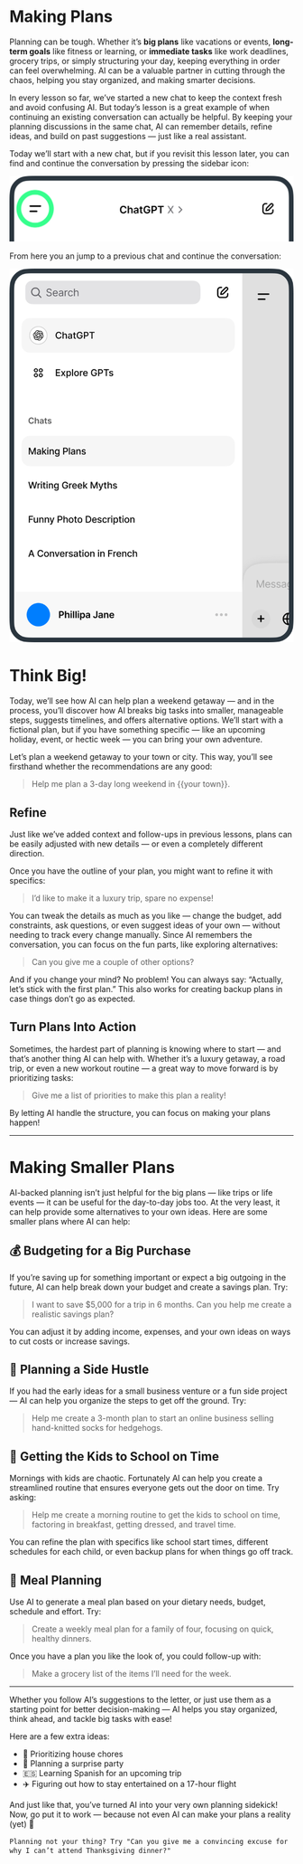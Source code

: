 # Making Plans
Planning can be tough. Whether it’s **big plans** like vacations or events, **long-term goals** like fitness or learning, or **immediate tasks** like work deadlines, grocery trips, or simply structuring your day, keeping everything in order can feel overwhelming. AI can be a valuable partner in cutting through the chaos, helping you stay organized, and making smarter decisions.

In every lesson so far, we’ve started a new chat to keep the context fresh and avoid confusing AI. But today’s lesson is a great example of when continuing an existing conversation can actually be helpful. By keeping your planning discussions in the same chat, AI can remember details, refine ideas, and build on past suggestions — just like a real assistant.

Today we’ll start with a new chat, but if you revisit this lesson later, you can find and continue the conversation by pressing the sidebar icon:

![Show all chats](./assets/images/side-drawer-location.png)

From here you an jump to a previous chat and continue the conversation:

![Browse previous chats](./assets/images/side-drawer.png)

# Think Big!
Today, we’ll see how AI can help plan a weekend getaway — and in the process, you’ll discover how AI breaks big tasks into smaller, manageable steps, suggests timelines, and offers alternative options. We’ll start with a fictional plan, but if you have something specific — like an upcoming holiday, event, or hectic week — you can bring your own adventure.

Let’s plan a weekend getaway to your town or city. This way, you’ll see firsthand whether the recommendations are any good:

> Help me plan a 3-day long weekend in {{your town}}.

## Refine
Just like we’ve added context and follow-ups in previous lessons, plans can be easily adjusted with new details — or even a completely different direction.

Once you have the outline of your plan, you might want to refine it with specifics:

> I’d like to make it a luxury trip, spare no expense!

You can tweak the details as much as you like — change the budget, add constraints, ask questions, or even suggest ideas of your own — without needing to track every change manually. Since AI remembers the conversation, you can focus on the fun parts, like exploring alternatives:

> Can you give me a couple of other options?

And if you change your mind? No problem! You can always say: “Actually, let’s stick with the first plan.” This also works for creating backup plans in case things don’t go as expected.

## Turn Plans Into Action
Sometimes, the hardest part of planning is knowing where to start — and that’s another thing AI can help with. Whether it’s a luxury getaway, a road trip, or even a new workout routine — a great way to move forward is by prioritizing tasks:

> Give me a list of priorities to make this plan a reality!

By letting AI handle the structure, you can focus on making your plans happen!

---

# Making Smaller Plans
AI-backed planning isn’t just helpful for the big plans — like trips or life events — it can be useful for the day-to-day jobs too. At the very least, it can help provide some alternatives to your own ideas. Here are some smaller plans where AI can help:

## 💰 Budgeting for a Big Purchase
If you’re saving up for something important or expect a big outgoing in the future, AI can help break down your budget and create a savings plan. Try:

> I want to save $5,000 for a trip in 6 months. Can you help me create a realistic savings plan?

You can adjust it by adding income, expenses, and your own ideas on ways to cut costs or increase savings.

## 🚀 Planning a Side Hustle
If you had the early ideas for a small business venture or a fun side project — AI can help you organize the steps to get off the ground. Try:

> Help me create a 3-month plan to start an online business selling hand-knitted socks for hedgehogs.

## 🎒 Getting the Kids to School on Time
Mornings with kids are chaotic. Fortunately AI can help you create a streamlined routine that ensures everyone gets out the door on time. Try asking:

> Help me create a morning routine to get the kids to school on time, factoring in breakfast, getting dressed, and travel time.

You can refine the plan with specifics like school start times, different schedules for each child, or even backup plans for when things go off track.

## 🌮 Meal Planning
Use AI to generate a meal plan based on your dietary needs, budget, schedule and effort. Try:

> Create a weekly meal plan for a family of four, focusing on quick, healthy dinners.

Once you have a plan you like the look of, you could follow-up with:

> Make a grocery list of the items I’ll need for the week.

***

Whether you follow AI’s suggestions to the letter, or just use them as a starting point for better decision-making — AI helps you stay organized, think ahead, and tackle big tasks with ease!

Here are a few extra ideas:

- 🧺 Prioritizing house chores
- 🎉 Planning a surprise party
- 🇪🇸 Learning Spanish for an upcoming trip
- ✈️ Figuring out how to stay entertained on a 17-hour flight

And just like that, you’ve turned AI into your very own planning sidekick! Now, go put it to work — because not even AI can make your plans a reality (yet) 🚀

```
Planning not your thing? Try "Can you give me a convincing excuse for why I can’t attend Thanksgiving dinner?"
```
